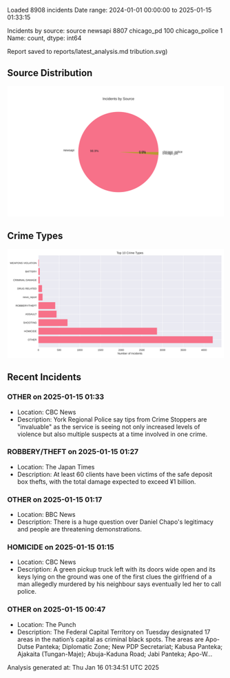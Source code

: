 
Loaded 8908 incidents
Date range: 2024-01-01 00:00:00 to 2025-01-15 01:33:15

Incidents by source:
source
newsapi           8807
chicago_pd         100
chicago_police       1
Name: count, dtype: int64

Report saved to reports/latest_analysis.md
tribution.svg)

## Source Distribution
![Source Distribution](images/source_distribution.svg)

## Crime Types
![Crime Types](images/crime_types.svg)

## Recent Incidents

### OTHER on 2025-01-15 01:33
- Location: CBC News
- Description: York Regional Police say tips from Crime Stoppers are "invaluable" as the service is seeing not only increased levels of violence but also multiple suspects at a time involved in one crime.


### ROBBERY/THEFT on 2025-01-15 01:27
- Location: The Japan Times
- Description: At least 60 clients have been victims of the safe deposit box thefts, with the total damage expected to exceed ¥1 billion.


### OTHER on 2025-01-15 01:17
- Location: BBC News
- Description: There is a huge question over Daniel Chapo's legitimacy and people are threatening demonstrations.


### HOMICIDE on 2025-01-15 01:15
- Location: CBC News
- Description: A green pickup truck left with its doors wide open and its keys lying on the ground was one of the first clues the girlfriend of a man allegedly murdered by his neighbour says eventually led her to call police.


### OTHER on 2025-01-15 00:47
- Location: The Punch
- Description: The Federal Capital Territory on Tuesday designated 17 areas in the nation’s capital as criminal black spots. The areas are Apo-Dutse Panteka; Diplomatic Zone; New PDP Secretariat; Kabusa Panteka; Ajakaita (Tungan-Maje); Abuja-Kaduna Road; Jabi Panteka; Apo-W…

Analysis generated at: Thu Jan 16 01:34:51 UTC 2025
